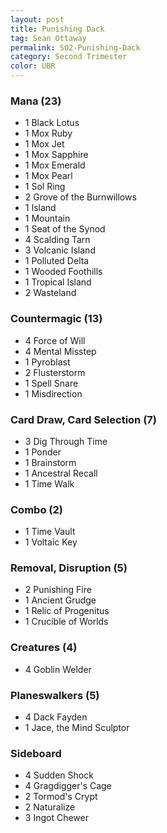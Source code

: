 ```yaml
---
layout: post
title: Punishing Dack
tag: Sean Ottaway
permalink: SO2-Punishing-Dack
category: Second Trimester
color: UBR
---
```


### Mana (23)
- 1 Black Lotus
- 1 Mox Ruby
- 1 Mox Jet
- 1 Mox Sapphire
- 1 Mox Emerald
- 1 Mox Pearl
- 1 Sol Ring
- 2 Grove of the Burnwillows
- 1 Island
- 1 Mountain
- 1 Seat of the Synod
- 4 Scalding Tarn
- 3 Volcanic Island
- 1 Polluted Delta
- 1 Wooded Foothills
- 1 Tropical Island
- 2 Wasteland

### Countermagic (13)
- 4 Force of Will
- 4 Mental Misstep
- 1 Pyroblast
- 2 Flusterstorm
- 1 Spell Snare
- 1 Misdirection

### Card Draw, Card Selection (7)
- 3 Dig Through Time
- 1 Ponder
- 1 Brainstorm
- 1 Ancestral Recall
- 1 Time Walk

### Combo (2)
- 1 Time Vault
- 1 Voltaic Key

### Removal, Disruption (5)
- 2 Punishing Fire
- 1 Ancient Grudge
- 1 Relic of Progenitus
- 1 Crucible of Worlds

### Creatures (4)
- 4 Goblin Welder

### Planeswalkers (5)
- 4 Dack Fayden
- 1 Jace, the Mind Sculptor

### Sideboard
- 4 Sudden Shock
- 4 Gragdigger's Cage
- 2 Tormod's Crypt
- 2 Naturalize
- 3 Ingot Chewer
